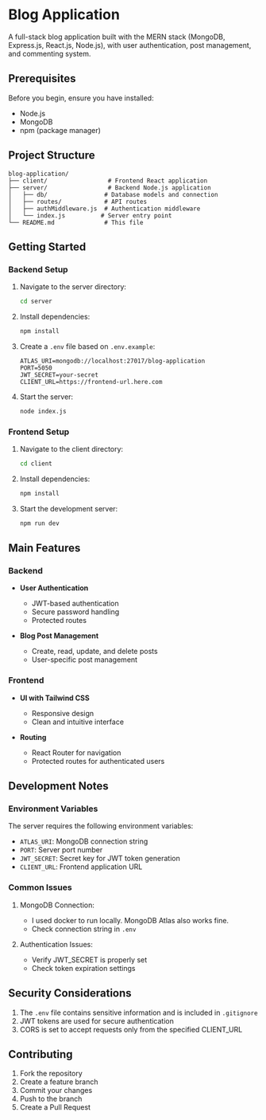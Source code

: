 # Blog Application

A full-stack blog application built with the MERN stack (MongoDB, Express.js, React.js, Node.js), with user authentication, post management, and commenting system.

## Prerequisites

Before you begin, ensure you have installed:
- Node.js
- MongoDB
- npm (package manager)

## Project Structure

```
blog-application/
├── client/                 # Frontend React application
├── server/                 # Backend Node.js application
│   ├── db/                # Database models and connection
│   ├── routes/            # API routes
│   ├── authMiddleware.js  # Authentication middleware
│   └── index.js          # Server entry point
└── README.md              # This file
```

## Getting Started

### Backend Setup

1. Navigate to the server directory:
   ```bash
   cd server
   ```

2. Install dependencies:
   ```bash
   npm install
   ```

3. Create a `.env` file based on `.env.example`:
   ```
   ATLAS_URI=mongodb://localhost:27017/blog-application
   PORT=5050
   JWT_SECRET=your-secret
   CLIENT_URL=https://frontend-url.here.com
   ```

4. Start the server:
   ```bash
   node index.js
   ```

### Frontend Setup

1. Navigate to the client directory:
   ```bash
   cd client
   ```

2. Install dependencies:
   ```bash
   npm install
   ```

3. Start the development server:
   ```bash
   npm run dev
   ```

## Main Features

### Backend 

- **User Authentication**
  - JWT-based authentication
  - Secure password handling
  - Protected routes

- **Blog Post Management**
  - Create, read, update, and delete posts
  - User-specific post management

### Frontend

- **UI with Tailwind CSS**
  - Responsive design
  - Clean and intuitive interface

- **Routing**
  - React Router for navigation
  - Protected routes for authenticated users

## Development Notes

### Environment Variables

The server requires the following environment variables:
- `ATLAS_URI`: MongoDB connection string
- `PORT`: Server port number
- `JWT_SECRET`: Secret key for JWT token generation
- `CLIENT_URL`: Frontend application URL

### Common Issues

1. MongoDB Connection:
   - I used docker to run locally. MongoDB Atlas also works fine.
   - Check connection string in `.env`

2. Authentication Issues:
   - Verify JWT_SECRET is properly set
   - Check token expiration settings

## Security Considerations

1. The `.env` file contains sensitive information and is included in `.gitignore`
2. JWT tokens are used for secure authentication
3. CORS is set to accept requests only from the specified CLIENT_URL

## Contributing

1. Fork the repository
2. Create a feature branch
3. Commit your changes
4. Push to the branch
5. Create a Pull Request



